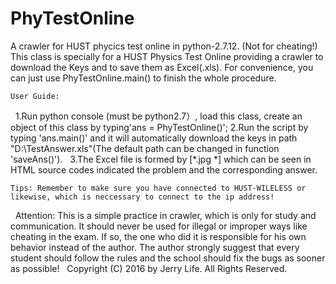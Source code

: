 # PhyTestOnline
A crawler for HUST phycics test online in python-2.7.12. (Not for cheating!)
    This class is specially for a HUST Physics Test Online providing a crawler to download the Keys and to save them as Excel(.xls). For convenience, you can just use PhyTestOnline.main() to finish the whole procedure. 
    
    User Guide:
    1.Run python console (must be python2.7）, load this class, create an object of this class by typing'ans = PhyTestOnline()';
    2.Run the script by typing 'ans.main()' and it will automatically download the keys in path "D:\TestAnswer.xls"(The default path can be changed in function 'saveAns()').
    3.The Excel file is formed by [*.jpg *] which can be seen in HTML source codes indicated the problem and the corresponding answer.
    
    Tips: Remember to make sure you have connected to HUST-WILELESS or likewise, which is neccessary to connect to the ip address!
    
    Attention: This is a simple practice in crawler, which is only for study and communication. It should never be used for illegal or improper ways like cheating in the exam. If so, the one who did it is responsible for his own behavior instead of the author. The author strongly suggest that every student should follow the rules and the school should fix the bugs as sooner as possible!
  
Copyright (C) 2016 by Jerry Life. All Rights Reserved.
